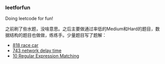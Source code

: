 ### leetforfun
Doing leetcode for fun!  

之前刷了些水题，没啥意思。之后主要做通过率低的Medium和Hard的题目，数据结构的题目也做做，练练手。少量题目写了题解：

- [818 race car](./leet_818/readme.md)
- [743 network delay time](./leet_743/readme.md)
- [10 Regular Expression Matching](./leet_10/readme.md)